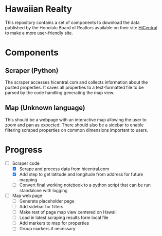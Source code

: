# Hawaiian Realty
This repository contains a set of components to download the data published by the Honolulu Board of Realtors available on their site [HiCentral](hicentral.com) to make a more user-friendly site.

# Components

## Scraper (Python)
The scraper accesses hicentral.com and collects information about the posted properties. It saves all properties to a text-formatted file to be parsed by the code handling generating the map view.

## Map (Unknown language)
This should be a webpage with an interactive map allowing the user to zoom and pan as expected. There should also be a sidebar to enable filtering scraped properties on common dimensions important to users.

# Progress
- [ ] Scraper code
  - [X]  Scrape and process data from hicentral.com
  - [X]  Add step to get latitude and longitude from address for future mapping
  - [ ]  Convert final working notebook to a python script that can be run standalone with logging

- [ ] Map web page
  - [ ] Generate placeholder page
  - [ ] Add sidebar for filters
  - [ ] Make rest of page map view centered on Hawaii
  - [ ] Load in latest scraping results form local file
  - [ ] Add markers to map for properties
  - [ ] Group markers if necessary
